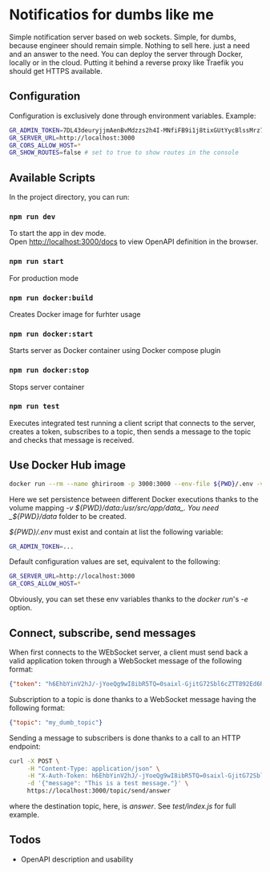 # Notificatios for dumbs like me

Simple notification server based on web sockets.
Simple, for dumbs, because engineer should remain simple.
Nothing to sell here. just a need and an answer to the need.
You can deploy the server through Docker, locally or in the cloud.
Putting it behind a reverse proxy like Traefik you should get HTTPS available.

## Configuration

Configuration is exclusively done through environment variables.
Example:

```bash
GR_ADMIN_TOKEN=7DL43deuryjjmAenBvMdzzs2h4I-MNfiFB9i1j8tixGUtYycBlssMrz7I-hUmkST
GR_SERVER_URL=http://localhost:3000
GR_CORS_ALLOW_HOST=*
GR_SHOW_ROUTES=false # set to true to show routes in the console
```

## Available Scripts

In the project directory, you can run:

### `npm run dev`

To start the app in dev mode.\
Open [http://localhost:3000/docs](http://localhost:3000/docs) to view
OpenAPI definition in the browser.

### `npm run start`

For production mode

### `npm run docker:build`

Creates Docker image for furhter usage

### `npm run docker:start`

Starts server as Docker container using Docker compose plugin

### `npm run docker:stop`

Stops server container

### `npm run test`

Executes integrated test running a client script that connects to the server,
creates a token, subscribes to a topic, then sends a message to the topic and
checks that message is received.

## Use Docker Hub image

```bash
docker run --rm --name ghiriroom -p 3000:3000 --env-file ${PWD}/.env -v ${PWD}/data:/usr/src/app/data ignitial/ghiriroom:latest
```

Here we set persistence between different Docker executions thanks to the
volume mapping _-v ${PWD}/data:/usr/src/app/data_. You need _${PWD}/data_
folder to be created.

_${PWD}/.env_ must exist and contain at list the following variable:

```bash
GR_ADMIN_TOKEN=...
```

Default configuration values are set, equivalent to the following:

```bash
GR_SERVER_URL=http://localhost:3000
GR_CORS_ALLOW_HOST=*
```

Obviously, you can set these env variables thanks to the _docker run_'s _-e_
option.

## Connect, subscribe, send messages

When first connects to the WEbSocket server, a client must send back a valid
application token through a WebSocket message of the following format:

```json
{"token": "h6EhbYinV2hJ/-jYoeQg9wI8ibR5TQ=0saixl-GjitG72Sbl6cZTT892Ed6R-4Po"}
```

Subscription to a topic is done thanks to a WebSocket message having the
following format:

```json
{"topic": "my_dumb_topic"}
```

Sending a message to subscribers is done thanks to a call to an HTTP endpoint:

```bash
curl -X POST \
     -H "Content-Type: application/json" \
     -H "X-Auth-Token: h6EhbYinV2hJ/-jYoeQg9wI8ibR5TQ=0saixl-GjitG72Sbl6cZTT892Ed6R-4Po" \
     -d '{"message": "This is a test message."}' \
     https://localhost:3000/topic/send/answer
```

where the destination topic, here, is _answer_.
See _test/index.js_ for full example.

## Todos

- OpenAPI description and usability
